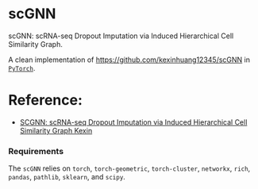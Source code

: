 # scGNN
scGNN: scRNA-seq Dropout Imputation via Induced Hierarchical Cell Similarity Graph.

A clean implementation of https://github.com/kexinhuang12345/scGNN in [`PyTorch`](https://pytorch.org/).

# Reference:
* [SCGNN: scRNA-seq Dropout Imputation via Induced Hierarchical Cell Similarity Graph Kexin](http://arxiv.org/abs/2008.03322)

### Requirements
The `scGNN` relies on `torch`, `torch-geometric`, `torch-cluster`, `networkx`, `rich`, `pandas`, `pathlib`, `sklearn`, and `scipy`.